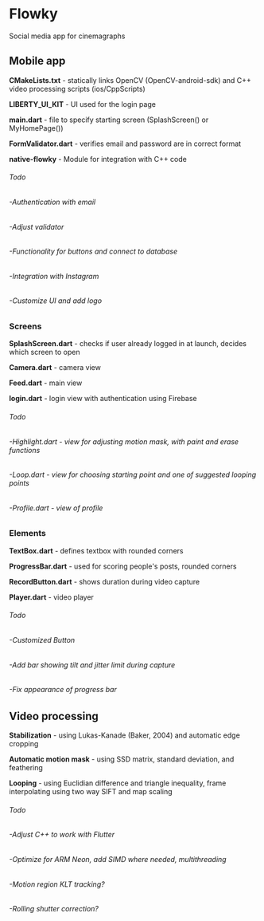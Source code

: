 # Flowky
Social media app for cinemagraphs

## Mobile app

**CMakeLists.txt** - statically links OpenCV (OpenCV-android-sdk) and C++ video processing scripts (ios/CppScripts)

**LIBERTY_UI_KIT** - UI used for the login page

**main.dart** - file to specify starting screen (SplashScreen() or MyHomePage())

**FormValidator.dart** - verifies email and password are in correct format

**native-flowky** - Module for integration with C++ code

###### *Todo*

###### *-Authentication with email*

###### *-Adjust validator*

###### *-Functionality for buttons and connect to database*

###### *-Integration with Instagram*

###### *-Customize UI and add logo*



### Screens

**SplashScreen.dart** - checks if user already logged in at launch, decides which screen to open

**Camera.dart** - camera view

**Feed.dart** - main view

**login.dart** - login view with authentication using Firebase

###### *Todo*

###### *-Highlight.dart - view for adjusting motion mask, with paint and erase functions*

###### *-Loop.dart - view for choosing starting point and one of suggested looping points*

###### *-Profile.dart - view of profile*



### Elements

**TextBox.dart** - defines textbox with rounded corners

**ProgressBar.dart** - used for scoring people's posts, rounded corners

**RecordButton.dart** - shows duration during video capture

**Player.dart** - video player

###### *Todo*

###### *-Customized Button*

###### *-Add bar showing tilt and jitter limit during capture*

###### *-Fix appearance of progress bar*




## Video processing

**Stabilization** - using Lukas-Kanade (Baker, 2004) and automatic edge cropping

**Automatic motion mask** - using SSD matrix, standard deviation, and feathering

**Looping** - using Euclidian difference and triangle inequality, frame interpolating using two way SIFT and map scaling

###### *Todo*

###### *-Adjust C++ to work with Flutter*

###### *-Optimize for ARM Neon, add SIMD where needed, multithreading*

###### *-Motion region KLT tracking?*

###### *-Rolling shutter correction?*
